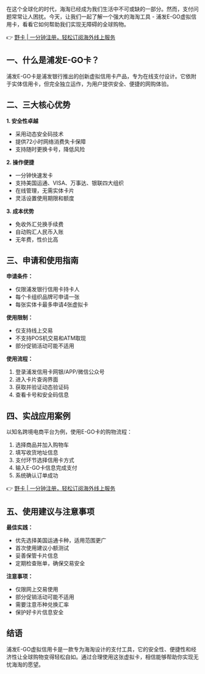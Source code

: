 在这个全球化的时代，海淘已经成为我们生活中不可或缺的一部分。然而，支付问题常常让人困扰。今天，让我们一起了解一个强大的海淘工具 - 浦发E-GO虚拟信用卡，看看它如何帮助我们实现无障碍的全球购物。

👉 [野卡 | 一分钟注册，轻松订阅海外线上服务](https://bit.ly/bewildcard)

## 一、什么是浦发E-GO卡？

浦发E-GO卡是浦发银行推出的创新虚拟信用卡产品，专为在线支付设计。它依附于实体信用卡，但完全独立运作，为用户提供安全、便捷的网购体验。

## 二、三大核心优势

**1. 安全性卓越**
- 采用动态安全码技术
- 提供72小时网络消费失卡保障
- 支持随时更换卡号，降低风险

**2. 操作便捷**
- 一分钟快速发卡
- 支持美国运通、VISA、万事达、银联四大组织
- 在线管理，无需实体卡片
- 灵活设置使用期限和额度

**3. 成本优势**
- 免收外汇兑换手续费
- 自动购汇人民币入账
- 无年费，性价比高

## 三、申请和使用指南

**申请条件：**
- 仅限浦发银行信用卡持卡人
- 每个卡组织品牌可申请一张
- 每张实体卡最多申请4张虚拟卡

**使用限制：**
- 仅支持线上交易
- 不支持POS机交易和ATM取现
- 部分促销活动可能不适用

**使用流程：**
1. 登录浦发信用卡网银/APP/微信公众号
2. 进入卡片查询界面
3. 获取并验证动态验证码
4. 查看卡号和安全码信息

## 四、实战应用案例

以知名跨境电商平台为例，使用E-GO卡的购物流程：

1. 选择商品并加入购物车
2. 填写收货地址信息
3. 支付环节选择信用卡方式
4. 输入E-GO卡信息完成支付
5. 系统确认订单成功

👉 [野卡 | 一分钟注册，轻松订阅海外线上服务](https://bit.ly/bewildcard)

## 五、使用建议与注意事项

**最佳实践：**
- 优先选择美国运通卡种，适用范围更广
- 首次使用建议小额测试
- 妥善保管卡片信息
- 定期检查账单，确保交易安全

**注意事项：**
- 仅限网上交易使用
- 部分促销活动可能不适用
- 需要注意币种兑换汇率
- 保护好卡片信息安全

## 结语

浦发E-GO虚拟信用卡是一款专为海淘设计的支付工具，它的安全性、便捷性和经济性让全球购物变得轻松自如。通过合理使用这张虚拟卡，相信能够帮助你实现无忧海淘的愿望。